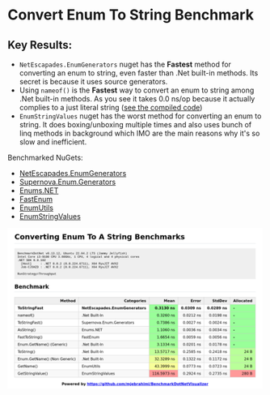 ﻿
# Convert Enum To String Benchmark

## Key Results:

- `NetEscapades.EnumGenerators` nuget has the **Fastest** method for converting an enum to string, even faster than .Net built-in methods. Its secret is because it uses source generators.
- Using `nameof()` is the **Fastest** way to convert an enum to string among .Net built-in methods. As you see it takes 0.0 ns/op because it actually complies to a just literal string ([see the compiled code](https://sharplab.io/#v2:EYLgtghglgdgPgAQMwAIECYUGEUG8CwAUCiWqggIwAMKAsgBQCUeRpbaA7CjBGAKYB7AGb1aATwCiMAK5gAdAEEAMgJgBzBTAAmANT4AnYAIDOfKbIByvPowDcrUgF8HJF2RR8ZYOpK9uCxOwkyqoa2nqGJmZeVvxuzoSOQA))
- `EnumStringValues` nuget has the worst method for converting an enum to string. It does boxing/unboxing multiple times and also uses bunch of linq methods in background which IMO are the main reasons why it's so slow and inefficient.

Benchmarked NuGets:
- [NetEscapades.EnumGenerators](https://github.com/andrewlock/NetEscapades.EnumGenerators)
- [Supernova.Enum.Generators](https://www.nuget.org/packages/Supernova.Enum.Generators)
- [Enums.NET](https://www.nuget.org/packages/Enums.NET)
- [FastEnum](https://www.nuget.org/packages/FastEnum)
- [EnumUtils](https://www.nuget.org/packages/EnumUtils/2.1.8-pre)
- [EnumStringValues](https://www.nuget.org/packages/EnumStringValues)

![benchmark](Benchmark.png)